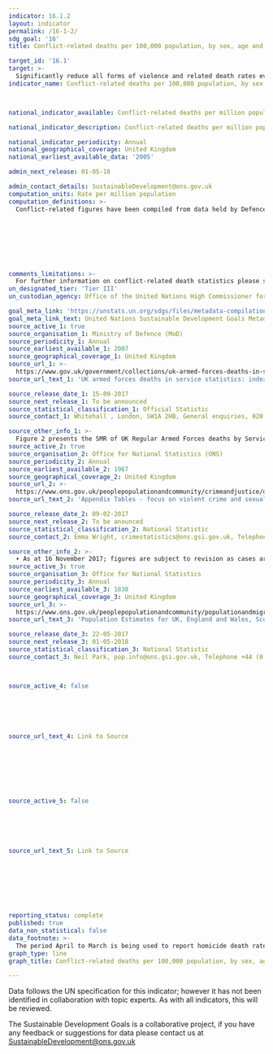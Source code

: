 ```yaml
---
indicator: 16.1.2
layout: indicator
permalink: /16-1-2/
sdg_goal: '16'
title: Conflict-related deaths per 100,000 population, by sex, age and cause

target_id: '16.1'
target: >-
  Significantly reduce all forms of violence and related death rates everywhere
indicator_name: Conflict-related deaths per 100,000 population, by sex, age and cause



national_indicator_available: Conflict-related deaths per million population

national_indicator_description: Conflict-related deaths per million population

national_indicator_periodicity: Annual
national_geographical_coverage: United Kingdom
national_earliest_available_data: '2005'

admin_next_release: 01-05-18

admin_contact_details: SustainableDevelopment@ons.gov.uk
computation_units: Rate per million population
computation_definitions: >-
  Conflict-related figures have been compiled from data held by Defence Statistics. The data are presented for Tri-Service and separately for each of the services; Naval Service, Army and Royal Air Force. Figures are presented for UK Regular Armed Forces deaths by Service, Standardised Mortality Ratios1 (SMR) (95% confidence intervals (CI)). UK Regulars are defined as full time Service personnel, including Nursing Services, but excluding FTRS personnel, Gurkhas, Naval activated Reservists, mobilised Reservists, Military Provost Guarding Service (MPGS) and Non Regular Permanent Service (NRPS). Unless otherwise stated, includes trained and untrained personnel.Homicide figures have been compiled from the Homicide Index recorded by the Home Office, which contains detailed record-level information about each homicide recorded by police in England and Wales. The figures are for completed homicides (that is, excluding attempted murder).








comments_limitations: >-
  For further information on conflict-related death statistics please see https://www.gov.uk/government/uploads/system/uploads/attachment_data/file/603600/20170330_UK_Deaths_National_Statistic_2017_O.pdfFor further information on homicide statistics please see https://www.ons.gov.uk/peoplepopulationandcommunity/crimeandjustice/datasets/appendixtableshomicideinenglandandwales
un_designated_tier: 'Tier III'
un_custodian_agency: Office of the United Nations High Commissioner for Human Rights (OHCHR)

goal_meta_link: 'https://unstats.un.org/sdgs/files/metadata-compilation/Metadata-Goal-16.pdf'
goal_meta_link_text: United Nations Sustainable Development Goals Metadata (PDF 1.3 MB)
source_active_1: true
source_organisation_1: Ministry of Defence (MoD)
source_periodicity_1: Annual
source_earliest_available_1: 2007
source_geographical_coverage_1: United Kingdom
source_url_1: >-
  https://www.gov.uk/government/collections/uk-armed-forces-deaths-in-service-statistics-index
source_url_text_1: 'UK armed forces deaths in service statistics: index'

source_release_date_1: 15-09-2017
source_next_release_1: To be announced
source_statistical_classification_1: Official Statistic 
source_contact_1: Whitehall , London, SW1A 2HB, General enquiries, 020 7218 9000

source_other_info_1: >-
  Figure 2 presents the SMR of UK Regular Armed Forces deaths by Service, 2007-2016.
source_active_2: true
source_organisation_2: Office for National Statistics (ONS)
source_periodicity_2: Annual
source_earliest_available_2: 1967
source_geographical_coverage_2: United Kingdom
source_url_2: >-
  https://www.ons.gov.uk/peoplepopulationandcommunity/crimeandjustice/datasets/appendixtablesfocusonviolentcrimeandsexualoffences
source_url_text_2: 'Appendix Tables - focus on violent crime and sexual offences'

source_release_date_2: 09-02-2017
source_next_release_2: To be anounced
source_statistical_classification_2: National Statistic
source_contact_2: Emma Wright, crimestatistics@ons.gsi.gov.uk, Telephone +44 (0)1329 444650

source_other_info_2: >-
  ∙ As at 16 November 2017; figures are subject to revision as cases are dealt with by the police and the courts, or as further information becomes available.           ∙ Year ending March 2011 includes 1 victim with unknown age.           ∙ Year ending March 2012 includes 1 victim with unknown gender.∙ Year ending March 2015 includes 1 victim with unknown gender.           ∙ Year ending March 2016 includes 1 victim with unknown gender.    
source_active_3: true
source_organisation_3: Office for National Statistics
source_periodicity_3: Annual
source_earliest_available_3: 1838
source_geographical_coverage_3: United Kingdom
source_url_3: >-
  https://www.ons.gov.uk/peoplepopulationandcommunity/populationandmigration/populationestimates/datasets/populationestimatesforukenglandandwalesscotlandandnorthernireland 
source_url_text_3: 'Population Estimates for UK, England and Wales, Scotland and Northern Ireland'

source_release_date_3: 22-05-2017
source_next_release_3: 01-05-2018
source_statistical_classification_3: National Statistic
source_contact_3: Neil Park, pop.info@ons.gsi.gov.uk, Telephone +44 (0)1329 444661



source_active_4: false






source_url_text_4: Link to Source








source_active_5: false






source_url_text_5: Link to Source








reporting_status: complete
published: true
data_non_statistical: false
data_footnote: >-
  The period April to March is being used to report homicide death rates. The date on the X axis is the year at the start of the period.
graph_type: line
graph_title: Conflict-related deaths per 100,000 population, by sex, age and cause

---
```

Data follows the UN specification for this indicator; however it has not been identified in collaboration with topic experts. As with all indicators, this will be reviewed.
  
The Sustainable Development Goals is a collaborative project, if you have any feedback or suggestions for data please contact us at <SustainableDevelopment@ons.gov.uk>



